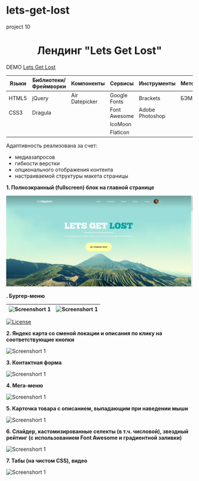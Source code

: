 # lets-get-lost
 project 10
<h1 align="center">Лендинг "Lets Get Lost"</h1>

DEMO [Lets Get Lost](https://zena86.github.io/lets-get-lost/)

Языки |Библиотеки/Фреймворки|  Компоненты  |  Сервисы    |  Инструменты  |Методология|  Прочие
------|---------------------|--------------|-------------|---------------|-----------|-----------
HTML5 |jQuery               |Air Datepicker|Google Fonts |Brackets       |БЭМ        |CSS flexbox
CSS3  |Dragula              |              |Font Awesome |Adobe Photoshop|           |
&nbsp;|                     |              |IcoMoon      |               |           |
&nbsp;|                     |              |Flaticon     |               |           |

Адаптивность реализована за счет:
* медиазапросов
* гибкости верстки
* опционального отображения контента
* настраиваемой структуры макета страницы

**1. Полноэкранный (fullscreen) блок на главной странице**

![Screenshort 1](/images/imgreadme/screen-main.png)

**. Бургер-меню**

![Screenshort 1](/images/imgreadme/screenshort-burger.png)|![Screenshort 1](/images/imgreadme/screenshort-burger2.png)
----------------------------------------------------------|-----------------------------------------------------------

[![License](https://img.shields.io/badge/License-Apache%202.0-blue.svg)](https://opensource.org/licenses/Apache-2.0)









**2. Яндекс карта со сменой локации и описания по клику на соответствующие кнопки**

![Screenshort 1](/images/imgreadme/screenshort1.png)


**3. Контактная форма**

![Screenshort 1](/images/imgreadme/screenshort-form.png)


**4. Мега-меню**

![Screenshort 1](/images/imgreadme/screenshort-menu.png)


**5. Карточка товара с описанием, выпадающим при наведении мыши**

![Screenshort 1](/images/imgreadme/screenshort-card.png)


**6. Слайдер, кастомизированные селекты (в т.ч. числовой), звездный рейтинг (с использованием Font Awesome и градиентной заливки)**

![Screenshort 1](/images/imgreadme/screenshort-slider.png)


**7. Табы (на чистом CSS), видео**

![Screenshort 1](/images/imgreadme/screenshort-tabs.png)


